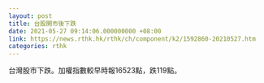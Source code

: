 ```yaml
---
layout: post
title: 台股開市後下跌
date: 2021-05-27 09:14:06.000000000 +08:00
link: https://news.rthk.hk/rthk/ch/component/k2/1592860-20210527.htm
categories: rthk
---
```


台灣股市下跌。加權指數較早時報16523點，跌119點。
